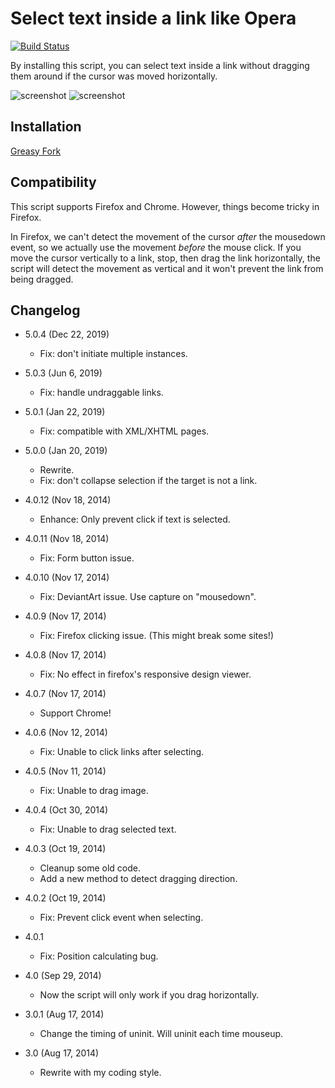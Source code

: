 Select text inside a link like Opera
====================================

[![Build Status](https://travis-ci.com/eight04/select-text-inside-a-link-like-opera.svg?branch=master)](https://travis-ci.com/eight04/select-text-inside-a-link-like-opera)

By installing this script, you can select text inside a link without dragging them around if the cursor was moved horizontally.

![screenshot](https://i.imgur.com/f7TgRur.png)
![screenshot](https://i.imgur.com/NSqXG5n.png)

Installation
------------

[Greasy Fork](https://greasyfork.org/en/scripts/789-select-text-inside-a-link-like-opera)

Compatibility
-------------

This script supports Firefox and Chrome. However, things become tricky in Firefox.

In Firefox, we can't detect the movement of the cursor *after* the mousedown event, so we actually use the movement *before* the mouse click. If you move the cursor vertically to a link, stop, then drag the link horizontally, the script will detect the movement as vertical and it won't prevent the link from being dragged.

Changelog
---------

* 5.0.4 (Dec 22, 2019)

  - Fix: don't initiate multiple instances.

* 5.0.3 (Jun 6, 2019)

  - Fix: handle undraggable links.

* 5.0.1 (Jan 22, 2019)

  - Fix: compatible with XML/XHTML pages.

* 5.0.0 (Jan 20, 2019)

  - Rewrite.
  - Fix: don't collapse selection if the target is not a link.

* 4.0.12 (Nov 18, 2014)

	- Enhance: Only prevent click if text is selected.
  
* 4.0.11 (Nov 18, 2014)

	- Fix: Form button issue.
  
* 4.0.10 (Nov 17, 2014)

	- Fix: DeviantArt issue. Use capture on "mousedown".
  
* 4.0.9 (Nov 17, 2014)

	- Fix: Firefox clicking issue. (This might break some sites!)
  
* 4.0.8 (Nov 17, 2014)

	- Fix: No effect in firefox's responsive design viewer.
  
* 4.0.7 (Nov 17, 2014)

	- Support Chrome!
  
* 4.0.6 (Nov 12, 2014)

	- Fix: Unable to click links after selecting.
  
* 4.0.5 (Nov 11, 2014)

	- Fix: Unable to drag image.
  
* 4.0.4 (Oct 30, 2014)

	- Fix: Unable to drag selected text.
  
* 4.0.3 (Oct 19, 2014)

	- Cleanup some old code.
	- Add a new method to detect dragging direction.
  
* 4.0.2 (Oct 19, 2014)

	- Fix: Prevent click event when selecting.
  
* 4.0.1

	- Fix: Position calculating bug.
  
* 4.0 (Sep 29, 2014)

	- Now the script will only work if you drag horizontally.
  
* 3.0.1 (Aug 17, 2014)

	- Change the timing of uninit. Will uninit each time mouseup.
  
* 3.0 (Aug 17, 2014)

	- Rewrite with my coding style.
